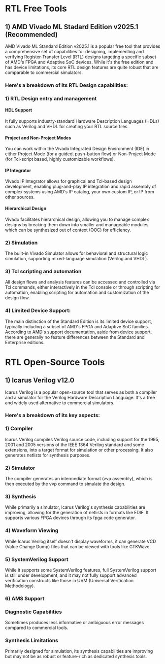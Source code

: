 # RTL Free Tools
## 1) AMD Vivado ML Stadard Edition v2025.1 (Recommended)
AMD Vivado ML Standard Edition v2025.1 is a popular free tool that provides a comprehensive set of capabilities for designing, implementing and verifying Register-Transfer Level (RTL) designs targeting a specific subset of AMD's FPGA and Adaptive SoC devices. While it's the free edition and has device limitations, its core RTL design features are quite robust that are comparable to commercial simulators.
### Here's a breakdown of its RTL Design capabilities:
### 1) RTL Design entry and management
#### HDL Support
It fully supports industry-standard Hardware Description Languages (HDLs) such as Verilog and VHDL for creating your RTL source files.
#### Project and Non-Project Modes
You can work within the Vivado Integrated Design Environment (IDE) in either Project Mode (for a guided, push-button flow) or Non-Project Mode (for Tcl-script based, highly customizable workflows).
#### IP Integrator
Vivado IP Integrator allows for graphical and Tcl-based design development, enabling plug-and-play IP integration and rapid assembly of complex systems using AMD's IP catalog, your own custom IP, or IP from other sources.
#### Hierarchical Design
Vivado facilitates hierarchical design, allowing you to manage complex designs by breaking them down into smaller and manageable modules which can be synthesized out of context (OOC) for efficiency.
### 2) Simulation
The built-in Vivado Simulator allows for behavioral and structural logic simulation, supporting mixed-language simulation (Verilog and VHDL).
### 3) Tcl scripting and automation
All design flows and analysis features can be accessed and controlled via Tcl commands, either interactively in the Tcl console or through scripting for automation, enabling scripting for automation and customization of the design flow.
### 4) Limited Device Support:
The main distinction of the Standard Edition is its limited device support, typically including a subset of AMD's FPGA and Adaptive SoC families. According to AMD's support documentation, aside from device support, there are generally no feature differences between the Standard and Enterprise editions.
# RTL Open-Source Tools
## 1) Icarus Verilog v12.0
Icarus Verilog is a popular open-source tool that serves as both a compiler and a simulator for the Verilog Hardware Description Language. It's a free and widely used alternative to commercial simulators.
### Here's a breakdown of its key aspects:
### 1) Compiler
Icarus Verilog compiles Verilog source code, including support for the 1995, 2001 and 2005 versions of the IEEE 1364 Verilog standard and some extensions, into a target format for simulation or other processing. It also generates netlists for synthesis purposes.
### 2) Simulator
The compiler generates an intermediate format (vvp assembly), which is then executed by the vvp command to simulate the design.
### 3) Synthesis
While primarily a simulator, Icarus Verilog's synthesis capabilities are improving, allowing for the generation of netlists in formats like EDIF. It supports various FPGA devices through its fpga code generator.
### 4) Waveform Viewing
While Icarus Verilog itself doesn't display waveforms, it can generate VCD (Value Change Dump) files that can be viewed with tools like GTKWave.
### 5) SystemVerilog Support
While it supports some SystemVerilog features, full SystemVerilog support is still under development, and it may not fully support advanced verification constructs like those in UVM (Universal Verification Methodology).
### 6) AMS Support
### Diagnostic Capabilities
Sometimes produces less informative or ambiguous error messages compared to commercial tools.
### Synthesis Limitations
Primarily designed for simulation, its synthesis capabilities are improving but may not be as robust or feature-rich as dedicated synthesis tools.
